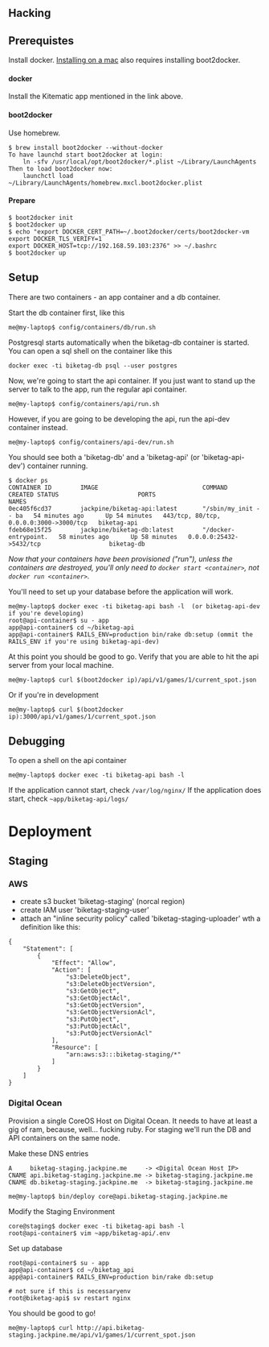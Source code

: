 Hacking
-------

Prerequistes
------------

Install docker. [Installing on a mac](https://docs.docker.com/installation/mac/)
also requires installing boot2docker.

#### docker

Install the Kitematic app mentioned in the link above.

#### boot2docker

Use homebrew.

```
$ brew install boot2docker --without-docker
To have launchd start boot2docker at login:
    ln -sfv /usr/local/opt/boot2docker/*.plist ~/Library/LaunchAgents
Then to load boot2docker now:
    launchctl load ~/Library/LaunchAgents/homebrew.mxcl.boot2docker.plist
```

#### Prepare

```
$ boot2docker init
$ boot2docker up
$ echo "export DOCKER_CERT_PATH=~/.boot2docker/certs/boot2docker-vm
export DOCKER_TLS_VERIFY=1
export DOCKER_HOST=tcp://192.168.59.103:2376" >> ~/.bashrc
$ boot2docker up
```

Setup
-----

There are two containers - an app container and a db container.

Start the db container first, like this

    me@my-laptop$ config/containers/db/run.sh

Postgresql starts automatically when the biketag-db container is
started. You can open a sql shell on the container like this

    docker exec -ti biketag-db psql --user postgres

Now, we're going to start the api container. If you just want to stand
up the server to talk to the app, run the regular api container.

    me@my-laptop$ config/containers/api/run.sh

However, if you are going to be developing the api, run the api-dev container
instead.

    me@my-laptop$ config/containers/api-dev/run.sh

You should see both a 'biketag-db' and a 'biketag-api' (or 'biketag-api-dev') container running.

    $ docker ps
    CONTAINER ID        IMAGE                             COMMAND                CREATED STATUS                      PORTS                                     NAMES
    0ec405f6cd37        jackpine/biketag-api:latest       "/sbin/my_init -- ba   54 minutes ago      Up 54 minutes   443/tcp, 80/tcp, 0.0.0.0:3000->3000/tcp   biketag-api
    fdeb68e15f25        jackpine/biketag-db:latest        "/docker-entrypoint.   58 minutes ago      Up 58 minutes   0.0.0.0:25432->5432/tcp                   biketag-db

*Now that your containers have been provisioned ("run"), unless the
containers are destroyed, you'll only need to `docker start <container>`, 
not `docker run <container>`.*

You'll need to set up your database before the application will work.

    me@my-laptop$ docker exec -ti biketag-api bash -l  (or biketag-api-dev if you're developing)
    root@api-container$ su - app
    app@api-container$ cd ~/biketag-api
    app@api-container$ RAILS_ENV=production bin/rake db:setup (ommit the RAILS_ENV if you're using biketag-api-dev)

At this point you should be good to go. Verify that you are able to hit
the api server from your local machine.

    me@my-laptop$ curl $(boot2docker ip)/api/v1/games/1/current_spot.json

Or if you're in development

    me@my-laptop$ curl $(boot2docker ip):3000/api/v1/games/1/current_spot.json

Debugging
---------

To open a shell on the api container

    me@my-laptop$ docker exec -ti biketag-api bash -l

If the application cannot start, check `/var/log/nginx/`
If the application does start, check `~app/biketag-api/logs/`

Deployment
==========

Staging
-------

### AWS

 * create s3 bucket 'biketag-staging' (norcal region)
 * create IAM user 'biketag-staging-user'
 * attach an "inline security policy" called 'biketag-staging-uploader' wth a definition like this:
```
{
    "Statement": [
        {
            "Effect": "Allow",
            "Action": [
                "s3:DeleteObject",
                "s3:DeleteObjectVersion",
                "s3:GetObject",
                "s3:GetObjectAcl",
                "s3:GetObjectVersion",
                "s3:GetObjectVersionAcl",
                "s3:PutObject",
                "s3:PutObjectAcl",
                "s3:PutObjectVersionAcl"
            ],
            "Resource": [
                "arn:aws:s3:::biketag-staging/*"
            ]
        }
    ]
}
```


### Digital Ocean
Provision a single CoreOS Host on Digital Ocean. It needs to have at
least a gig of ram, because, well... fucking ruby. For staging we'll run
the DB and API containers on the same node.

Make these DNS entries

    A     biketag-staging.jackpine.me     -> <Digital Ocean Host IP>
    CNAME api.biketag-staging.jackpine.me -> biketag-staging.jackpine.me
    CNAME db.biketag-staging.jackpine.me  -> biketag-staging.jackpine.me

    me@my-laptop$ bin/deploy core@api.biketag-staging.jackpine.me

Modify the Staging Environment

    core@staging$ docker exec -ti biketag-api bash -l
    root@api-container$ vim ~app/biketag-api/.env

Set up database

    root@api-container$ su - app
    app@api-container$ cd ~/biketag_api
    app@api-container$ RAILS_ENV=production bin/rake db:setup

    # not sure if this is necessaryenv
    root@biketag-api$ sv restart nginx

You should be good to go!

    me@my-laptop$ curl http://api.biketag-staging.jackpine.me/api/v1/games/1/current_spot.json

